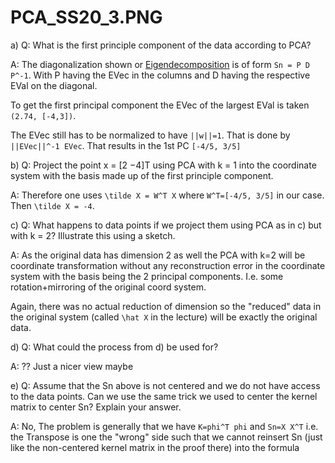 # PCA_SS20_3.PNG 

a) Q: What is the first principle component of the data according to PCA?

A: The diagonalization shown or [Eigendecomposition](https://en.wikipedia.org/wiki/Eigendecomposition_of_a_matrix#Example) is of form `Sn = P D P^-1`.
With P having the EVec in the columns and D having the respective EVal on the diagonal.

To get the first principal component the EVec of the largest EVal is taken `(2.74, [-4,3])`.

The EVec still has to be normalized to have `||w||=1`. That is done by `||EVec||^-1 EVec`.
That results in the 1st PC `[-4/5, 3/5]`

b) Q: Project the point x = [2 −4]T using PCA with k = 1 into the coordinate system with
the basis made up of the first principle component.

A: Therefore one uses `\tilde X = W^T X` where `W^T=[-4/5, 3/5]` in our case.
Then `\tilde X = -4`.

c) Q: What happens to data points if we project them using PCA as in c) but with k = 2?
Illustrate this using a sketch.

A: As the original data has dimension 2 as well the PCA with k=2 will be coordinate transformation without any reconstruction error in the coordinate system with the basis being the 2 principal components.
I.e. some rotation+mirroring of the original coord system.

Again, there was no actual reduction of dimension so the "reduced" data in the original system (called `\hat X` in the lecture) will be exactly the original data.

d) Q: What could the process from d) be used for?

A: ?? Just a nicer view maybe

e) Q: Assume that the Sn above is not centered and we do not have access to the data points.
Can we use the same trick we used to center the kernel matrix to center Sn? Explain your
answer.

A: No, The problem is generally that we have `K=phi^T phi`  and `Sn=X X^T` i.e. the Transpose is one the "wrong" side such that we cannot reinsert Sn (just like the non-centered kernel matrix in the proof there) into the formula
